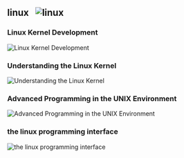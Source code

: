 ## linux &nbsp;&nbsp;![linux](https://progress-bar.dev/0/?title=0/4)
### Linux Kernel Development
![Linux Kernel Development](https://progress-bar.dev/0/?title=0/1)
### Understanding the Linux Kernel
![Understanding the Linux Kernel](https://progress-bar.dev/0/?title=0/1)
### Advanced Programming in the UNIX Environment
![Advanced Programming in the UNIX Environment](https://progress-bar.dev/0/?title=0/1)
### the linux programming interface
![the linux programming interface](https://progress-bar.dev/0/?title=0/1)
